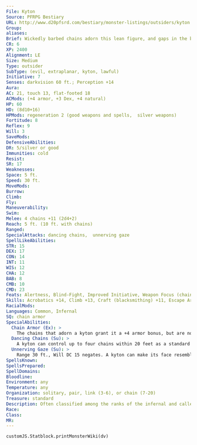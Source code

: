 ```yaml
---
File: Kyton
Source: PFRPG Bestiary
URL: http://www.d20pfsrd.com/bestiary/monster-listings/outsiders/kyton
Group: 
aliases: 
Brief: Wickedly barbed chains adorn this lean figure, and gaps in the bindings reveal deathly pale flesh etched with jagged scars.
CR: 6
XP: 2400
Alignment: LE
Size: Medium
Type: outsider
SubType: (evil, extraplanar, kyton, lawful)
Initiative: 7
Senses: darkvision 60 ft.; Perception +14
Aura: 
AC: 21, touch 13, flat-footed 18
ACMods: (+4 armor, +3 Dex, +4 natural)
HP: 60
HD: (8d10+16)
HPMods: regeneration 2 (good weapons and spells,  silver weapons)
Fortitude: 8
Reflex: 9
Will: 3
SaveMods: 
DefensiveAbilities: 
DR: 5/silver or good
Immunities: cold
Resist: 
SR: 17
Weaknesses: 
Space: 5 ft.
Speed: 30 ft.
MoveMods: 
Burrow: 
Climb: 
Fly: 
Maneuverability: 
Swim: 
Melee: 4 chains +11 (2d4+2)
Reach: 5 ft. (10 ft. with chains)
Ranged: 
SpecialAttacks: dancing chains,  unnerving gaze
SpellLikeAbilities: 
STR: 15
DEX: 17
CON: 14
INT: 11
WIS: 12
CHA: 12
BAB: 8
CMB: 10
CMD: 23
Feats: Alertness, Blind-Fight, Improved Initiative, Weapon Focus (chain)
Skills: Acrobatics +14, Climb +13, Craft (blacksmithing) +11, Escape Artist +14, Intimidate +12, Perception +14
RacialMods: 
Languages: Common, Infernal
SQ: chain armor
SpecialAbilities:
  Chain Armor (Ex): >
    The chains that adorn a kyton grant it a +4 armor bonus, but are not treated as armor for the purpose of arcane spell failure, armor check penalties, maximum Dexterity, weight, or proficiency.
  Dancing Chains (Su): >
    A kyton can control up to four chains within 20 feet as a standard action, making the chains dance or move as it wishes. In addition, a kyton can increase these chains' length by up to 15 feet and cause them to sprout razor-edged barbs. These chains attack as effectively as the kyton itself. If a chain is in another creature's possession, the creature can attempt a DC 15 Will save to break the kyton's power over that chain. If the save is successful, the kyton cannot attempt to control that particular chain again for 24 hours or until the chain leaves the creature's possession. A kyton can climb chains it controls at its normal speed without making Climb checks. The save DC is Charisma-based.
  Unnerving Gaze (Su): >
    Range 30 ft., Will DC 15 negates. A kyton can make its face resemble one of an opponent's departed loved ones or bitter enemies. Those who fail their saves become shaken for 1d3 rounds. This is a mind-affecting fear effect. The save DC is Charisma-based.
SpellsKnown: 
SpellsPrepared: 
SpellDomains: 
Bloodline: 
Environment: any
Temperature: any
Organization: solitary, pair, link (3-6), or chain (7-20)
Treasure: standard
Description: Often classified among the ranks of the infernal and called chain devils by the uninitiated, the sadomasochistic kytons are not true devils. Although some are known to live in Hell, kytons exist outside of the hierarchies established by Asmodeus and his archdevils and can often be found on other planes, particularly on the Plane of Shadow. Many suggest that kytons were natives of Hell who existed there before the advent of devilkind, while others hypothesize they were later brought to the plane by some sadistic power. Regardless of their origins, kytons roam the planes in their lust to cause and receive suffering, seeking pain through violent abductions and sadistic debauches.  The kyton presented here is a typical member of this fiendish race of outsiders, but is by no means the only type of its kind. Just as there are numerous different species of demon and devil, rumor holds that different kinds of kytons dwell in their jangling cities in Hell and on the Plane of Shadow. These kytons are invariably more powerful than the one presented here, often having spell-like abilities or hideous and unsettling special attacks along the themes of torture and pain.  Rumor holds that the most powerful kytons are completely inhuman, and that these monsters are the true progenators of the kyton race-the kyton presented here but the result of unholy dalliances with their unfortunate victims.
Race: 
Class: 
MR: 
---
```

```dataviewjs
customJS.Statblock.printMonsterWiki(dv)
```
